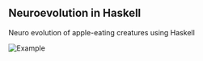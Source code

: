 ## Neuroevolution in Haskell

Neuro evolution of apple-eating creatures using Haskell

![Example](doc/example.gif?raw=true "Example")
